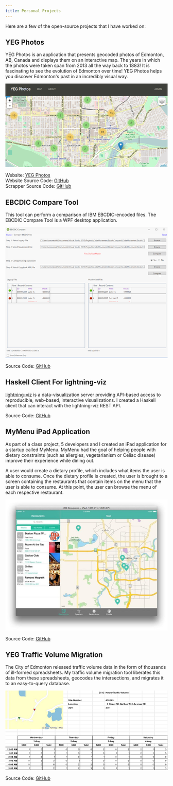 ```yaml
---
title: Personal Projects
---
```


Here are a few of the open-source projects that I have worked on:

## YEG Photos  

YEG Photos is an application that presents geocoded photos of Edmonton, AB, Canada and displays 
them on an interactive map. The years in which the photos were taken span from 2013 all 
the way back to 1883! It is fascinating to see the evolution of Edmonton over time! YEG 
Photos helps you discover Edmonton's past in an incredibly visual way.

![YEG Photos Screenshot](/images/projects-yeg-photos.png)

Website: [YEG Photos](http://yegphotos.xyz/)  
Website Source Code: [GitHub](https://github.com/cmoresid/yeg-historic-photos)  
Scrapper Source Code: [GitHub](https://github.com/cmoresid/yeg-city-archive-scrapper)

## EBCDIC Compare Tool  
  
This tool can perform a comparison of IBM EBCDIC-encoded files. The EBCDIC Compare Tool is
a WPF desktop application.

![EBCDIC Compare Tool Screenshot](/images/projects-ebcdic-compare-tool.png)  
  
Source Code: [GitHub](https://github.com/cmoresid/ebcdic-compare-tool)

## Haskell Client For lightning-viz

[lightning-viz](http://lightning-viz.org) is a data-visualization server
providing API-based access to reproducible, web-based, interactive visualizations. I created a
Haskell client that can interact with the lightning-viz REST API.

Source Code: [GitHub](https://github.com/cmoresid/lightning-haskell)

## MyMenu iPad Application 
  
As part of a class project, 5 developers and I created an iPad application for
a startup called MyMenu. MyMenu had the goal of helping people with dietary 
constraints (such as allergies, vegetarianism or Celiac disease) improve their
experience while dining out. 

A user would create a dietary profile, which includes what items the user is able
to consume. Once the dietary profile is created, the user is brought to a screen containing
the restaurants that contain items on the menu that the user is able to consume. At this point,
the user can browse the menu of each respective restaurant.

![MyMenu Screenshot](/images/projects-mymenu.png)

Source Code: [GitHub](https://github.com/UniversityOfAlberta/MyMenu)

## YEG Traffic Volume Migration  
  
The City of Edmonton released traffic volume data in the form of thousands of ill-formed 
spreadsheets. My traffic volume migration tool liberates this data from these spreadsheets, 
geocodes the intersections, and migrates it to an easy-to-query database.  
  
![YEG Traffic Volume Migration](/images/projects-traffic-volume.png)  
  
Source Code: [GitHub](https://github.com/cmoresid/edmonton-traffic-db)